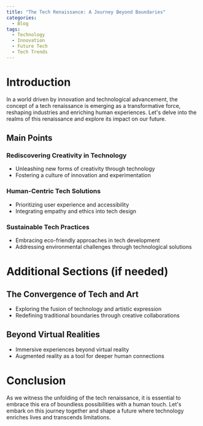 ```yaml
---
title: "The Tech Renaissance: A Journey Beyond Boundaries"
categories:
  - Blog
tags:
  - Technology
  - Innovation
  - Future Tech
  - Tech Trends
---
```


# Introduction
In a world driven by innovation and technological advancement, the concept of a tech renaissance is emerging as a transformative force, reshaping industries and enriching human experiences. Let's delve into the realms of this renaissance and explore its impact on our future.

## Main Points
### Rediscovering Creativity in Technology
- Unleashing new forms of creativity through technology
- Fostering a culture of innovation and experimentation

### Human-Centric Tech Solutions
- Prioritizing user experience and accessibility
- Integrating empathy and ethics into tech design

### Sustainable Tech Practices
- Embracing eco-friendly approaches in tech development
- Addressing environmental challenges through technological solutions

# Additional Sections (if needed)
## The Convergence of Tech and Art
- Exploring the fusion of technology and artistic expression
- Redefining traditional boundaries through creative collaborations

## Beyond Virtual Realities
- Immersive experiences beyond virtual reality
- Augmented reality as a tool for deeper human connections

# Conclusion
As we witness the unfolding of the tech renaissance, it is essential to embrace this era of boundless possibilities with a human touch. Let's embark on this journey together and shape a future where technology enriches lives and transcends limitations.